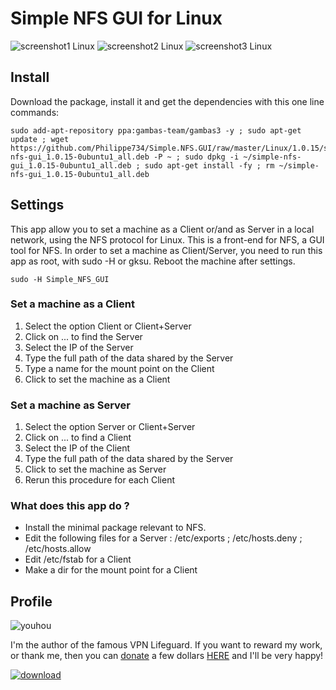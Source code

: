 # Simple NFS GUI for Linux

![screenshot1 Linux](https://user-images.githubusercontent.com/24923693/27803265-f3ab49dc-6028-11e7-8e10-857f86ac5a85.png)
![screenshot2 Linux](https://user-images.githubusercontent.com/24923693/27803341-3c222398-6029-11e7-909e-47fd10f8da30.png)
![screenshot3 Linux](https://user-images.githubusercontent.com/24923693/27803354-473c5898-6029-11e7-9e24-9f6bd7ee686a.png)



## Install

Download the package, install it and get the dependencies with this one line commands:
  ```
  sudo add-apt-repository ppa:gambas-team/gambas3 -y ; sudo apt-get update ; wget https://github.com/Philippe734/Simple.NFS.GUI/raw/master/Linux/1.0.15/simple-nfs-gui_1.0.15-0ubuntu1_all.deb -P ~ ; sudo dpkg -i ~/simple-nfs-gui_1.0.15-0ubuntu1_all.deb ; sudo apt-get install -fy ; rm ~/simple-nfs-gui_1.0.15-0ubuntu1_all.deb
  ```


## Settings

This app allow you to set a machine as a Client or/and as Server in a local network, using the NFS protocol for Linux. This is a front-end for NFS, a GUI tool for NFS. In order to set a machine as Client/Server, you need to run this app as root, with sudo -H or gksu. Reboot the machine after settings.
  ```
sudo -H Simple_NFS_GUI
  ```

### Set a machine as a Client

1. Select the option Client or Client+Server
2. Click on ... to find the Server
3. Select the IP of the Server
4. Type the full path of the data shared by the Server
5. Type a name for the mount point on the Client
6. Click to set the machine as a Client


### Set a machine as Server

1. Select the option Server or Client+Server
2. Click on ... to find a Client
3. Select the IP of the Client
4. Type the full path of the data shared by the Server
5. Click to set the machine as Server
6. Rerun this procedure for each Client

### What does this app do ?

* Install the minimal package relevant to NFS.
* Edit the following files for a Server : /etc/exports ; /etc/hosts.deny ; /etc/hosts.allow
* Edit /etc/fstab for a Client
* Make a dir for the mount point for a Client

## Profile

![youhou](https://cloud.githubusercontent.com/assets/24923693/21691776/43084e80-d37a-11e6-9571-5c6c60c19964.gif)

I'm the author of the famous VPN Lifeguard. If you want to reward my work, or thank me, then you can [donate](http://vpnlifeguard.blogspot.fr/p/faire-un-don.html) a few dollars [HERE](http://vpnlifeguard.blogspot.fr/p/faire-un-don.html) and I'll be very happy!

[![download][2]][1]

  [1]: https://github.com/Philippe734/Simple.NFS.GUI/raw/master/Linux/1.0.15/simple-nfs-gui_1.0.15-0ubuntu1_all.deb
  [2]: https://cloud.githubusercontent.com/assets/24923693/21723900/7fdda69e-d432-11e6-8ab1-87dd79f36fe5.gif

